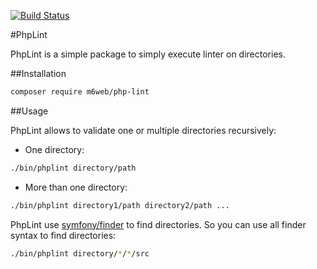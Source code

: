 [![Build Status](https://travis-ci.org/M6Web/PhpLint.svg?branch=master)](https://travis-ci.org/M6Web/PhpLint)


#PhpLint

PhpLint is a simple package to simply execute linter on directories.

##Installation

```sh
composer require m6web/php-lint
```

##Usage

PhpLint allows to validate one or multiple directories recursively:

* One directory:
```sh
./bin/phplint directory/path
```

* More than one directory:
```sh
./bin/phplint directory1/path directory2/path ...
```

PhpLint use [symfony/finder](http://symfony.com/doc/current/components/finder.html) to
find directories. So you can use all finder syntax to find directories:
```sh
./bin/phplint directory/*/*/src
```

